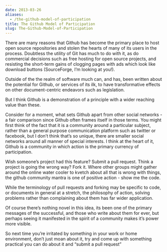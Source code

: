 ```yaml
---
date: 2013-03-26
aliases:
  - /the-github-model-of-participation
title: The Github Model of Participation
slug: The-Github-Model-of-Participation
---
```


There are many reasons that Github has become the primary place to host open source repositories and stolen the hearts of many of its users in the process. Doubtless the utility of Git has much to do with it, as do commercial decisions such as free hosting for open source projects, and resisting the short-term gains of clogging pages with ads which look like download buttons (SourceForge, I’m looking at you!).

Outside of the the realm of software much can, and has, been written about the potential for Github, or services of its ilk, to have transformative effects on other document-centric endeavors such as legislation.

But I think Github is a demonstration of a principle with a wider reaching value than these.

Consider for a moment, what sets Github apart from other social networks - a fair comparison since Github often frames itself in those terms. You might first think of the fact that it is a community around a particular subject, rather than a general purpose communication platform such as twitter or facebook, but I don’t think that’s so unique, there are smaller social networks around all manner of special interests. I think at the heart of it, Github is a community in which action is the primary currency of participation.

Wish someone’s project had this feature? Submit a pull request. Think a project is going the wrong way? Fork it. Where other groups might gather around the online water cooler to kvetch about all that is wrong with things, the github community mantra is one of positive action - show me the code.

While the terminology of pull requests and forking may be specific to code, or documents in general at a stretch, the philosophy of action, solving problems rather than complaining about them has far wider application.

Of course there’s nothing novel in this idea, its been one of the primary messages of the successful, and those who write about them for ever, but perhaps seeing it manifested in the spirit of a community makes it’s power more visible.

So next time you’re irritated by something in your work or home environment, don’t just moan about it, try and come up with something practical you can do about it and “submit a pull request”
